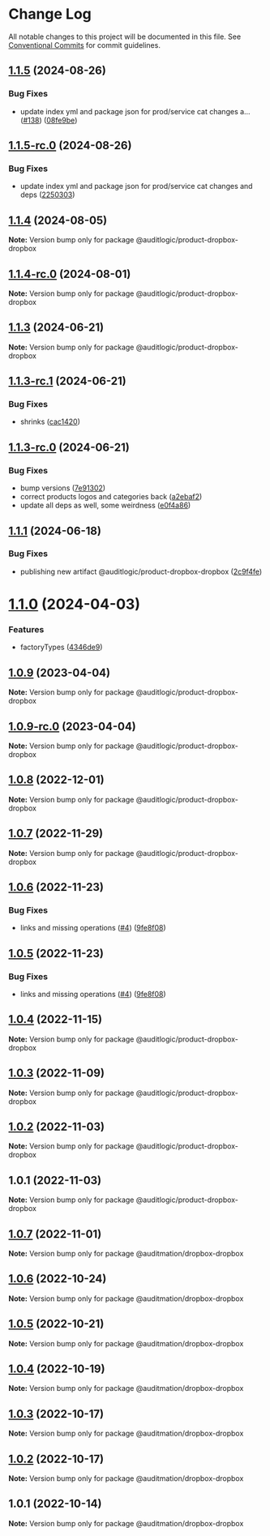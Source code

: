 # Change Log

All notable changes to this project will be documented in this file.
See [Conventional Commits](https://conventionalcommits.org) for commit guidelines.

## [1.1.5](https://github.com/auditlogic/product/compare/@auditlogic/product-dropbox-dropbox@1.1.4...@auditlogic/product-dropbox-dropbox@1.1.5) (2024-08-26)


### Bug Fixes

* update index yml and package json for prod/service cat changes a… ([#138](https://github.com/auditlogic/product/issues/138)) ([08fe9be](https://github.com/auditlogic/product/commit/08fe9beb1c8457462a19bc69caa02e6212d97e1a))





## [1.1.5-rc.0](https://github.com/auditlogic/product/compare/@auditlogic/product-dropbox-dropbox@1.1.4...@auditlogic/product-dropbox-dropbox@1.1.5-rc.0) (2024-08-26)


### Bug Fixes

* update index yml and package json for prod/service cat changes and deps ([2250303](https://github.com/auditlogic/product/commit/225030363a363608240135b7ebed386b28f01e4b))





## [1.1.4](https://github.com/auditlogic/product/compare/@auditlogic/product-dropbox-dropbox@1.1.3...@auditlogic/product-dropbox-dropbox@1.1.4) (2024-08-05)

**Note:** Version bump only for package @auditlogic/product-dropbox-dropbox





## [1.1.4-rc.0](https://github.com/auditlogic/product/compare/@auditlogic/product-dropbox-dropbox@1.1.3...@auditlogic/product-dropbox-dropbox@1.1.4-rc.0) (2024-08-01)

**Note:** Version bump only for package @auditlogic/product-dropbox-dropbox





## [1.1.3](https://github.com/auditlogic/product/compare/@auditlogic/product-dropbox-dropbox@1.1.3-rc.1...@auditlogic/product-dropbox-dropbox@1.1.3) (2024-06-21)

**Note:** Version bump only for package @auditlogic/product-dropbox-dropbox





## [1.1.3-rc.1](https://github.com/auditlogic/product/compare/@auditlogic/product-dropbox-dropbox@1.1.3-rc.0...@auditlogic/product-dropbox-dropbox@1.1.3-rc.1) (2024-06-21)


### Bug Fixes

* shrinks ([cac1420](https://github.com/auditlogic/product/commit/cac14200fefcd8183ab69fe89a47bd3f70f563e9))





## [1.1.3-rc.0](https://github.com/auditlogic/product/compare/@auditlogic/product-dropbox-dropbox@1.1.1...@auditlogic/product-dropbox-dropbox@1.1.3-rc.0) (2024-06-21)


### Bug Fixes

* bump versions ([7e91302](https://github.com/auditlogic/product/commit/7e913023b8b312150ed7762c32fbbe616be71de5))
* correct products logos and categories back ([a2ebaf2](https://github.com/auditlogic/product/commit/a2ebaf2efe8e232e6ff22c774c456048771f9469))
* update all deps as well, some weirdness ([e0f4a86](https://github.com/auditlogic/product/commit/e0f4a864714e2d3de6bbf3da014d5312fe53be2f))





## [1.1.1](https://github.com/auditlogic/product/compare/@auditlogic/product-dropbox-dropbox@1.1.0...@auditlogic/product-dropbox-dropbox@1.1.1) (2024-06-18)


### Bug Fixes

* publishing new artifact @auditlogic/product-dropbox-dropbox ([2c9f4fe](https://github.com/auditlogic/product/commit/2c9f4fef4a5c54ee27224f9c55fa3d445c5a2343))





# [1.1.0](https://github.com/auditlogic/product/compare/@auditlogic/product-dropbox-dropbox@1.0.9...@auditlogic/product-dropbox-dropbox@1.1.0) (2024-04-03)


### Features

* factoryTypes ([4346de9](https://github.com/auditlogic/product/commit/4346de92693aee892fccf725338ffc7b80ab182b))





## [1.0.9](https://github.com/auditlogic/product/compare/@auditlogic/product-dropbox-dropbox@1.0.8...@auditlogic/product-dropbox-dropbox@1.0.9) (2023-04-04)

**Note:** Version bump only for package @auditlogic/product-dropbox-dropbox





## [1.0.9-rc.0](https://github.com/auditlogic/product/compare/@auditlogic/product-dropbox-dropbox@1.0.8...@auditlogic/product-dropbox-dropbox@1.0.9-rc.0) (2023-04-04)

**Note:** Version bump only for package @auditlogic/product-dropbox-dropbox





## [1.0.8](https://github.com/auditlogic/product/compare/@auditlogic/product-dropbox-dropbox@1.0.7...@auditlogic/product-dropbox-dropbox@1.0.8) (2022-12-01)

**Note:** Version bump only for package @auditlogic/product-dropbox-dropbox





## [1.0.7](https://github.com/auditlogic/product/compare/@auditlogic/product-dropbox-dropbox@1.0.6...@auditlogic/product-dropbox-dropbox@1.0.7) (2022-11-29)

**Note:** Version bump only for package @auditlogic/product-dropbox-dropbox





## [1.0.6](https://github.com/auditlogic/product/compare/@auditlogic/product-dropbox-dropbox@1.0.4...@auditlogic/product-dropbox-dropbox@1.0.6) (2022-11-23)


### Bug Fixes

* links and missing operations ([#4](https://github.com/auditlogic/product/issues/4)) ([9fe8f08](https://github.com/auditlogic/product/commit/9fe8f08fe7c57fdb79f991ac35bd6ac2e7dcad38))





## [1.0.5](https://github.com/auditlogic/product/compare/@auditlogic/product-dropbox-dropbox@1.0.4...@auditlogic/product-dropbox-dropbox@1.0.5) (2022-11-23)


### Bug Fixes

* links and missing operations ([#4](https://github.com/auditlogic/product/issues/4)) ([9fe8f08](https://github.com/auditlogic/product/commit/9fe8f08fe7c57fdb79f991ac35bd6ac2e7dcad38))





## [1.0.4](https://github.com/auditlogic/product/compare/@auditlogic/product-dropbox-dropbox@1.0.3...@auditlogic/product-dropbox-dropbox@1.0.4) (2022-11-15)

**Note:** Version bump only for package @auditlogic/product-dropbox-dropbox





## [1.0.3](https://github.com/auditlogic/product/compare/@auditlogic/product-dropbox-dropbox@1.0.2...@auditlogic/product-dropbox-dropbox@1.0.3) (2022-11-09)

**Note:** Version bump only for package @auditlogic/product-dropbox-dropbox





## [1.0.2](https://github.com/auditlogic/product/compare/@auditlogic/product-dropbox-dropbox@1.0.1...@auditlogic/product-dropbox-dropbox@1.0.2) (2022-11-03)

**Note:** Version bump only for package @auditlogic/product-dropbox-dropbox





## 1.0.1 (2022-11-03)

**Note:** Version bump only for package @auditlogic/product-dropbox-dropbox





## [1.0.7](https://github.com/auditmation/store-content/compare/@auditmation/dropbox-dropbox@1.0.6...@auditmation/dropbox-dropbox@1.0.7) (2022-11-01)

**Note:** Version bump only for package @auditmation/dropbox-dropbox





## [1.0.6](https://github.com/auditmation/store-content/compare/@auditmation/dropbox-dropbox@1.0.5...@auditmation/dropbox-dropbox@1.0.6) (2022-10-24)

**Note:** Version bump only for package @auditmation/dropbox-dropbox





## [1.0.5](https://github.com/auditmation/store-content/compare/@auditmation/dropbox-dropbox@1.0.4...@auditmation/dropbox-dropbox@1.0.5) (2022-10-21)

**Note:** Version bump only for package @auditmation/dropbox-dropbox





## [1.0.4](https://github.com/auditmation/store-content/compare/@auditmation/dropbox-dropbox@1.0.3...@auditmation/dropbox-dropbox@1.0.4) (2022-10-19)

**Note:** Version bump only for package @auditmation/dropbox-dropbox





## [1.0.3](https://github.com/auditmation/store-content/compare/@auditmation/dropbox-dropbox@1.0.2...@auditmation/dropbox-dropbox@1.0.3) (2022-10-17)

**Note:** Version bump only for package @auditmation/dropbox-dropbox





## [1.0.2](https://github.com/auditmation/store-content/compare/@auditmation/dropbox-dropbox@1.0.1...@auditmation/dropbox-dropbox@1.0.2) (2022-10-17)

**Note:** Version bump only for package @auditmation/dropbox-dropbox





## 1.0.1 (2022-10-14)

**Note:** Version bump only for package @auditmation/dropbox-dropbox

